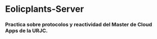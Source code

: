 # Eolicplants-Server

### Practica sobre protocolos y reactividad del Master de Cloud Apps de la URJC.
